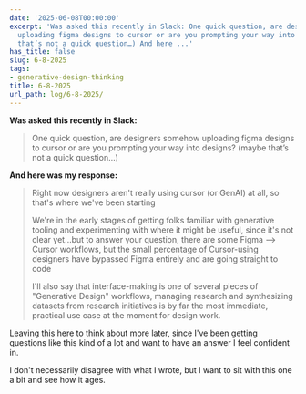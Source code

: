 ```yaml
---
date: '2025-06-08T00:00:00'
excerpt: 'Was asked this recently in Slack: One quick question, are designers somehow
  uploading figma designs to cursor or are you prompting your way into designs? (maybe
  that’s not a quick question…) And here ...'
has_title: false
slug: 6-8-2025
tags:
- generative-design-thinking
title: 6-8-2025
url_path: log/6-8-2025/
---
```



**Was asked this recently in Slack:**
>One quick question, are designers somehow uploading figma designs to cursor or are you prompting your way into designs? (maybe that’s not a quick question…)

**And here was my response:**
>Right now designers aren't really using cursor (or GenAI) at all, so that's where we've been starting
>
>We're in the early stages of getting folks familiar with generative tooling and experimenting with where it might be useful, since it's not clear yet…but to answer your question, there are some Figma --> Cursor workflows, but the small percentage of Cursor-using designers have bypassed Figma entirely and are going straight to code
>
>I'll also say that interface-making is one of several pieces of "Generative Design" workflows, managing research and synthesizing datasets from research initiatives is by far the most immediate, practical use case at the moment for design work.

Leaving this here to think about more later, since I've been getting questions like this kind of a lot and want to have an answer I feel confident in.

I don't necessarily disagree with what I wrote, but I want to sit with this one a bit and see how it ages.